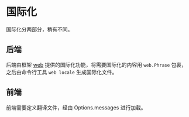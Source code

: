 # 国际化

国际化分两部分，稍有不同。

## 后端

后端由框架 [web](https://github.com/issue9/web) 提供的国际化功能，将需要国际化的内容用 `web.Phrase` 包裹，之后由命令行工具 `web locale` 生成国际化文件。

## 前端

前端需要定义翻译文件，经由 Options.messages 进行加载。
